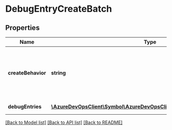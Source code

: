 # DebugEntryCreateBatch

## Properties
Name | Type | Description | Notes
------------ | ------------- | ------------- | -------------
**createBehavior** | **string** | Defines what to do when a debug entry in the batch already exists. | [optional] 
**debugEntries** | [**\AzureDevOpsClient\Symbol\AzureDevOpsClient\Symbol\Model\DebugEntry[]**](DebugEntry.md) | The debug entries. | [optional] 

[[Back to Model list]](../README.md#documentation-for-models) [[Back to API list]](../README.md#documentation-for-api-endpoints) [[Back to README]](../README.md)


